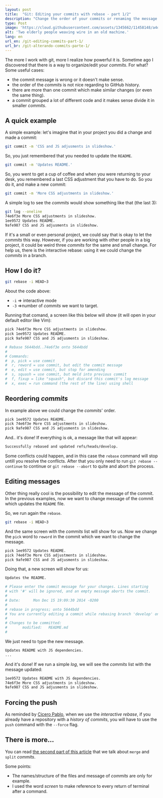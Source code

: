 ```yaml
---
layout: post
title:  "Git: Editing your commits with rebase - part 1/2"
description: "Change the order of your commits or renaming the message of them is easy."
type: Post
image: 'https://cloud.githubusercontent.com/assets/1345662/11458148/a4df143e-96a1-11e5-8799-a9522faa7a66.jpg'
alt: 'Two elderly people weaving wire in an old machine.'
lang: en
url_en: /git-editing-commits-part-1/
url_br: /git-alterando-commits-parte-1/
---
```


The more I work with git, more I realize how powerful it is. Sometime ago I discovered that there is a way to organize/edit your _commits_. For what? Some useful cases:

* the commit message is wrong or it doesn't make sense.
* the order of the _commits_ is not nice regarding to GitHub history.
* there are more than one commit which make similar changes (or even the same thing).
* a commit grouped a lot of different code and it makes sense divide it in smaller _commits_.

## A quick example

A simple example: let's imagine that in your project you did a change and made a commit:

```bash
git commit -m 'CSS and JS adjusments in slideshow.'
```

So, you just remembered that you needed to update the `README`.

```bash
git commit -m 'Updates README.'
```

So, you went to get a cup of coffee and when you were returning to your desk, you remembered a last CSS adjustment that you have to do. So you do it, and make a new commit:

```bash
git commit -m 'More CSS adjustments in slideshow.'
```

A simple log to see the _commits_ would show something like that (the last 3):

```bash
git log --oneline
74e6f3e More CSS adjustments in slideshow.
1ee9572 Updates README.
9afe987 CSS and JS adjusments in slideshow.
```

If it's a small or even personal project, we could say that is okay to let the _commits_ this way. However, if you are working with other people in a big project, it could be weird three _commits_ for the same and small change. For help us, there is the interactive rebase: using it we could change the _commits_ in a branch.

## How I do it?

```bash
git rebase -i HEAD~3
```

About the code above:

* `-i` => interactive mode
* `-3` =>number of _commits_ we want to target.

Running that comand, a screen like this below will show (it will open in your default editor like Vim):

```bash
pick 74e6f3e More CSS adjustments in slideshow.
pick 1ee9572 Updates README.
pick 9afe987 CSS and JS adjusments in slideshow.

# Rebase 5644bdd..74e6f3e onto 5644bdd
#
# Commands:
#  p, pick = use commit
#  r, reword = use commit, but edit the commit message
#  e, edit = use commit, but stop for amending
#  s, squash = use commit, but meld into previous commit
#  f, fixup = like "squash", but discard this commit's log message
#  x, exec = run command (the rest of the line) using shell
```

## Reordering _commits_

In example above we could change the _commits_' order.

```bash
pick 1ee9572 Updates README.
pick 74e6f3e More CSS adjustments in slideshow.
pick 9afe987 CSS and JS adjusments in slideshow.
```

And.. it's done! If everything is ok, a message like that will appear:

```bash
Successfully rebased and updated refs/heads/develop.
```

Some conflicts could happen, and in this case the `rebase` command will stop untill you resolve the conflicts. After that you only need to run `git rebase --continue` to continue or `git rebase --abort` to quite and abort the process.

## Editing messages

Other thing really cool is the possibility to edit the message of the commit. In the previous examples, now we want to change message of the commit which updates the `README` file.

So, we run again the `rebase`.

```bash
git rebase -i HEAD~3
```

And the same screen with the _commits_ list will show for us. Now we change the `pick` word to `reword` in the commit which we want to change the message.

```bash
pick 1ee9572 Updates README.
pick 74e6f3e More CSS adjustments in slideshow.
pick 9afe987 CSS and JS adjusments in slideshow.
```

Doing that, a new screen will show for us:

```bash
Updates the README.

# Please enter the commit message for your changes. Lines starting
# with '#' will be ignored, and an empty message aborts the commit.
#
# Date:      Mon Dec 15 19:09:30 2014 -0200
#
# rebase in progress; onto 5644bdd
# You are currently editing a commit while rebasing branch 'develop' on '5644bdd'.
#
# Changes to be committed:
#       modified:   README.md
#
```

We just need to type the new message.

```bash
Updates README with JS dependencies.
...
```

And it's done! If we run a simple _log_, we will see the _commits_ list with the message updated:

```bash
1ee9572 Updates README with JS dependencies.
74e6f3e More CSS adjustments in slideshow.
9afe987 CSS and JS adjusments in slideshow.
```

## Forcing the push

As reminded by [Cicero Pablo](https://github.com/ciceropablo), when we use the _interactive rebase_, if you already have a repository with a _history of commits_, you will have to use the `push` command with the `--force` flag.

## There is more...

You can read [the second part of this article](/en/git-editing-commits-part-2/) that we talk about `merge` and `split` _commits_.

Some points:

* The names/structure of the files and message of _commits_ are only for example.
* I used the word _screen_ to make reference to every return of terminal after a command.
